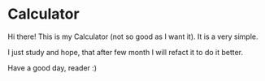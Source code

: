 # Calculator
Hi there!
This is my Calculator (not so good as I want it). It is a very simple.


I just study and hope, that after few month I will refact it to do it better.


Have a good day, reader :)
